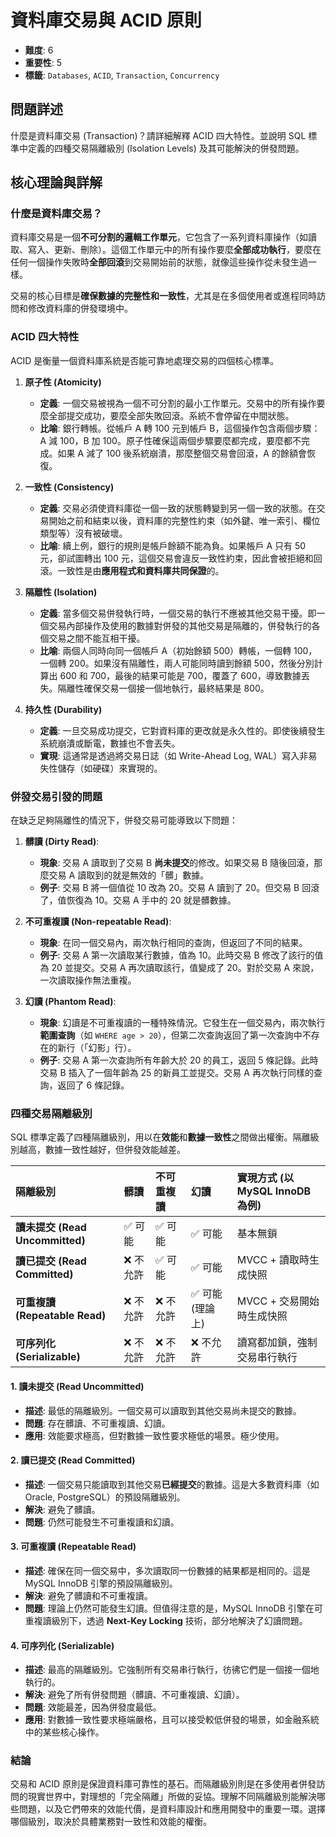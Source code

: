 # 資料庫交易與 ACID 原則

- **難度**: 6
- **重要性**: 5
- **標籤**: `Databases`, `ACID`, `Transaction`, `Concurrency`

## 問題詳述

什麼是資料庫交易 (Transaction)？請詳細解釋 ACID 四大特性。並說明 SQL 標準中定義的四種交易隔離級別 (Isolation Levels) 及其可能解決的併發問題。

## 核心理論與詳解

### 什麼是資料庫交易？

資料庫交易是一個**不可分割的邏輯工作單元**，它包含了一系列資料庫操作（如讀取、寫入、更新、刪除）。這個工作單元中的所有操作要麼**全部成功執行**，要麼在任何一個操作失敗時**全部回滾**到交易開始前的狀態，就像這些操作從未發生過一樣。

交易的核心目標是**確保數據的完整性和一致性**，尤其是在多個使用者或進程同時訪問和修改資料庫的併發環境中。

### ACID 四大特性

ACID 是衡量一個資料庫系統是否能可靠地處理交易的四個核心標準。

1. **原子性 (Atomicity)**
    - **定義**: 一個交易被視為一個不可分割的最小工作單元。交易中的所有操作要麼全部提交成功，要麼全部失敗回滾。系統不會停留在中間狀態。
    - **比喻**: 銀行轉帳。從帳戶 A 轉 100 元到帳戶 B，這個操作包含兩個步驟：A 減 100，B 加 100。原子性確保這兩個步驟要麼都完成，要麼都不完成。如果 A 減了 100 後系統崩潰，那麼整個交易會回滾，A 的餘額會恢復。

2. **一致性 (Consistency)**
    - **定義**: 交易必須使資料庫從一個一致的狀態轉變到另一個一致的狀態。在交易開始之前和結束以後，資料庫的完整性約束（如外鍵、唯一索引、欄位類型等）沒有被破壞。
    - **比喻**: 續上例，銀行的規則是帳戶餘額不能為負。如果帳戶 A 只有 50 元，卻試圖轉出 100 元，這個交易會違反一致性約束，因此會被拒絕和回滾。一致性是由**應用程式和資料庫共同保證**的。

3. **隔離性 (Isolation)**
    - **定義**: 當多個交易併發執行時，一個交易的執行不應被其他交易干擾。即一個交易內部操作及使用的數據對併發的其他交易是隔離的，併發執行的各個交易之間不能互相干擾。
    - **比喻**: 兩個人同時向同一個帳戶 A（初始餘額 500）轉帳，一個轉 100，一個轉 200。如果沒有隔離性，兩人可能同時讀到餘額 500，然後分別計算出 600 和 700，最後的結果可能是 700，覆蓋了 600，導致數據丟失。隔離性確保交易一個接一個地執行，最終結果是 800。

4. **持久性 (Durability)**
    - **定義**: 一旦交易成功提交，它對資料庫的更改就是永久性的。即使後續發生系統崩潰或斷電，數據也不會丟失。
    - **實現**: 這通常是透過將交易日誌（如 Write-Ahead Log, WAL）寫入非易失性儲存（如硬碟）來實現的。

### 併發交易引發的問題

在缺乏足夠隔離性的情況下，併發交易可能導致以下問題：

1. **髒讀 (Dirty Read)**:
    - **現象**: 交易 A 讀取到了交易 B **尚未提交**的修改。如果交易 B 隨後回滾，那麼交易 A 讀取到的就是無效的「髒」數據。
    - **例子**: 交易 B 將一個值從 10 改為 20。交易 A 讀到了 20。但交易 B 回滾了，值恢復為 10。交易 A 手中的 20 就是髒數據。

2. **不可重複讀 (Non-repeatable Read)**:
    - **現象**: 在同一個交易內，兩次執行相同的查詢，但返回了不同的結果。
    - **例子**: 交易 A 第一次讀取某行數據，值為 10。此時交易 B 修改了該行的值為 20 並提交。交易 A 再次讀取該行，值變成了 20。對於交易 A 來說，一次讀取操作無法重複。

3. **幻讀 (Phantom Read)**:
    - **現象**: 幻讀是不可重複讀的一種特殊情況。它發生在一個交易內，兩次執行**範圍查詢**（如 `WHERE age > 20`），但第二次查詢返回了第一次查詢中不存在的新行（「幻影」行）。
    - **例子**: 交易 A 第一次查詢所有年齡大於 20 的員工，返回 5 條記錄。此時交易 B 插入了一個年齡為 25 的新員工並提交。交易 A 再次執行同樣的查詢，返回了 6 條記錄。

### 四種交易隔離級別

SQL 標準定義了四種隔離級別，用以在**效能**和**數據一致性**之間做出權衡。隔離級別越高，數據一致性越好，但併發效能越差。

| 隔離級別 | 髒讀 | 不可重複讀 | 幻讀 | 實現方式 (以 MySQL InnoDB 為例) |
| :--- | :--- | :--- | :--- | :--- |
| **讀未提交 (Read Uncommitted)** | ✅ 可能 | ✅ 可能 | ✅ 可能 | 基本無鎖 |
| **讀已提交 (Read Committed)** | ❌ 不允許 | ✅ 可能 | ✅ 可能 | MVCC + 讀取時生成快照 |
| **可重複讀 (Repeatable Read)** | ❌ 不允許 | ❌ 不允許 | ✅ 可能 (理論上) | MVCC + 交易開始時生成快照 |
| **可序列化 (Serializable)** | ❌ 不允許 | ❌ 不允許 | ❌ 不允許 | 讀寫都加鎖，強制交易串行執行 |

#### 1. 讀未提交 (Read Uncommitted)

- **描述**: 最低的隔離級別。一個交易可以讀取到其他交易尚未提交的數據。
- **問題**: 存在髒讀、不可重複讀、幻讀。
- **應用**: 效能要求極高，但對數據一致性要求極低的場景。極少使用。

#### 2. 讀已提交 (Read Committed)

- **描述**: 一個交易只能讀取到其他交易**已經提交**的數據。這是大多數資料庫（如 Oracle, PostgreSQL）的預設隔離級別。
- **解決**: 避免了髒讀。
- **問題**: 仍然可能發生不可重複讀和幻讀。

#### 3. 可重複讀 (Repeatable Read)

- **描述**: 確保在同一個交易中，多次讀取同一份數據的結果都是相同的。這是 MySQL InnoDB 引擎的預設隔離級別。
- **解決**: 避免了髒讀和不可重複讀。
- **問題**: 理論上仍然可能發生幻讀。但值得注意的是，MySQL InnoDB 引擎在可重複讀級別下，透過 **Next-Key Locking** 技術，部分地解決了幻讀問題。

#### 4. 可序列化 (Serializable)

- **描述**: 最高的隔離級別。它強制所有交易串行執行，彷彿它們是一個接一個地執行的。
- **解決**: 避免了所有併發問題（髒讀、不可重複讀、幻讀）。
- **問題**: 效能最差，因為併發度最低。
- **應用**: 對數據一致性要求極端嚴格，且可以接受較低併發的場景，如金融系統中的某些核心操作。

### 結論

交易和 ACID 原則是保證資料庫可靠性的基石。而隔離級別則是在多使用者併發訪問的現實世界中，對理想的「完全隔離」所做的妥協。理解不同隔離級別能解決哪些問題，以及它們帶來的效能代價，是資料庫設計和應用開發中的重要一環。選擇哪個級別，取決於具體業務對一致性和效能的權衡。